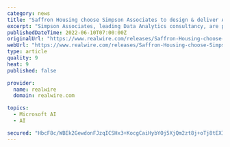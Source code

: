 ```yaml
---
category: news
title: "Saffron Housing choose Simpson Associates to design & deliver Azure Data Platform solution"
excerpt: "Simpson Associates, leading Data Analytics consultancy, are pleased to announce that they have been chosen by Saffron Housing Trust to design and deliver their Microsoft Azure Data Platform. Saffron,"
publishedDateTime: 2022-06-10T07:00:00Z
originalUrl: "https://www.realwire.com/releases/Saffron-Housing-choose-Simpson-Associates-to-design-Azure-Data-Platform"
webUrl: "https://www.realwire.com/releases/Saffron-Housing-choose-Simpson-Associates-to-design-Azure-Data-Platform"
type: article
quality: 9
heat: 9
published: false

provider:
  name: realwire
  domain: realwire.com

topics:
  - Microsoft AI
  - AI

secured: "HbcF8c/WBEk2GewdonFJzqICSHx3+KocgCaiHybYOj5XjQm2zt8j+oTj8tEXIwbvdNcjMZP0DDOsAovLTiIDhn8wsbdVeIXp3x6S9ved4/amAl15AhZe9aM/balQASpEpuLiG49hvINkVPAhoPgiAu0INaTrNaVGh6SR0VWJKhv9TpQHvIcixAxftNrGW0jHwRudb26/1vTzUdKjVhYw57EdsDKCh19CltHFY+1b0nDmpZxKcz0AGeph3VQUa16ihd92fuOc5bbZQgmGjUtAZO/+H2lVd2PsbWuaLqN38GIrvWq9XWodMwM2EWXVtlvIyaBycQUD0sMZtu6rqnRKNRIw88XHxvLi5gFWAiXQ9BI=;fUy9vQzZGJ2uxuVKGKCstA=="
---
```


